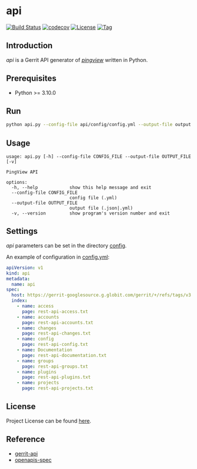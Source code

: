 # api

[![Build Status](https://github.com/pingview/api/workflows/ci/badge.svg?branch=main&event=push)](https://github.com/pingview/api/actions?query=workflow%3Aci)
[![codecov](https://codecov.io/gh/pingview/api/branch/main/graph/badge.svg?token=7AdYmCx3Go)](https://codecov.io/gh/pingview/api)
[![License](https://img.shields.io/github/license/pingview/api.svg?color=brightgreen)](https://github.com/pingview/api/blob/main/LICENSE)
[![Tag](https://img.shields.io/github/tag/pingview/api.svg?color=brightgreen)](https://github.com/pingview/api/tags)



## Introduction

*api* is a Gerrit API generator of *[pingview](https://github.com/pingview/)* written in Python.



## Prerequisites

- Python >= 3.10.0



## Run

```bash
python api.py --config-file api/config/config.yml --output-file output.json
```



## Usage

```
usage: api.py [-h] --config-file CONFIG_FILE --output-file OUTPUT_FILE [-v]

PingView API

options:
  -h, --help            show this help message and exit
  --config-file CONFIG_FILE
                        config file (.yml)
  --output-file OUTPUT_FILE
                        output file (.json|.yml)
  -v, --version         show program's version number and exit
```



## Settings

*api* parameters can be set in the directory [config](https://github.com/pingview/api/blob/main/api/config).

An example of configuration in [config.yml](https://github.com/pingview/api/blob/main/api/config/config.yml):

```yaml
apiVersion: v1
kind: api
metadata:
  name: api
spec:
  host: https://gerrit-googlesource.g.globit.com/gerrit/+/refs/tags/v3.6.0/Documentation
  index:
    - name: access
      page: rest-api-access.txt
    - name: accounts
      page: rest-api-accounts.txt
    - name: changes
      page: rest-api-changes.txt
    - name: config
      page: rest-api-config.txt
    - name: Documentation
      page: rest-api-documentation.txt
    - name: groups
      page: rest-api-groups.txt
    - name: plugins
      page: rest-api-plugins.txt
    - name: projects
      page: rest-api-projects.txt
```



## License

Project License can be found [here](LICENSE).



## Reference

- [gerrit-api](https://gerrit-googlesource.g.globit.com/gerrit/+/refs/tags/v3.6.0/Documentation/)
- [openapis-spec](https://spec.openapis.org/oas/latest.html)
